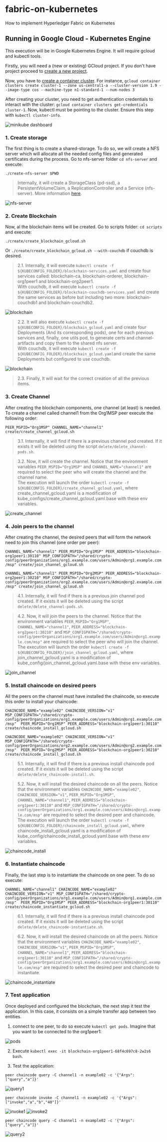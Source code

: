 # fabric-on-kubernetes
How to implement Hyperledger Fabric on Kubernetes

## Running in Google Cloud - Kubernetes Engine

This execution will be in Google Kubernetes Engine. It will require gcloud and kubectl tools.

Firstly, you will need a (new or existing) GCloud project. If you don't have project proceed to [create a new project](https://cloud.google.com/sdk/gcloud/reference/projects/create).

Now, you have to [create a container cluster](https://cloud.google.com/sdk/gcloud/reference/container/clusters/create). For instance, ```gcloud container clusters create cluster-1 --zone us-central1-a --cluster-version 1.9 --image-type cos --machine-type n1-standard-1 --num-nodes 3```

After creating your cluster, you need to get authentication credentials to interact with the cluster: ```gcloud container clusters get-credentials cluster-1```. Now, kubectl must be pointing to the cluster. Ensure this step with ```kubectl cluster-info```.

![minikube dashboard](/images/Architecture.png)

### 1. Create storage

The first thing is to create a shared-storage. To do so, we will create a NFS server which will allocate all the needed config files and generated certificates during the process. Go to nfs-server folder ``cd nfs-server`` and execute:

```./create-nfs-server $PWD```

> Internally, it will create a StorageClass (pd-ssd), a PersistentVolumeClaim, a ReplicationController and a Service (nfs-server). More information [here](nfs-server/README.md).

![nfs-server](/images/gcloud/nfs-server-service.png)

### 2. Create Blockchain

Now, al the blockchain items will be created. Go to scripts folder: ``cd scripts`` and execute:

```./create/create_blockchain_gcloud.sh ```

Or ```./create/create_blockchain_gcloud.sh --with-couchdb``` if couchdb is desired.

> 2.1. Internally, it will execute ``kubectl create -f ${KUBECONFIG_FOLDER}/blockchain-services.yaml`` and create four services called: blockchain-ca, blockchain-orderer, blockchain-org1peer1 and blockchain-org2peer1.  
With couchdb, it will execute ``kubectl create -f ${KUBECONFIG_FOLDER}/blockchain-couchdb-services.yaml`` and create the same services as before but including two more: blockchain-couchdb1 and blockchain-couchdb2.

![blockchain](/images/gcloud/blockchain-services.png)

> 2.2. It will also execute ``kubectl create -f ${KUBECONFIG_FOLDER}/blockchain_gcloud.yaml`` and create four Deployments (And its corresponding pods), one for each previous services and, finally, one utils pod, to generate certs and channel-artifacts and copy them to the shared nfs server.  
With couchdb, it will execute ``kubectl create -f ${KUBECONFIG_FOLDER}/blockchain_gcloud.yaml``and create the same Deployments but configured to use couchdb.

![blockchain](/images/gcloud/blockchain-deployments.png)

> 2.3. Finally, It will wait for the correct creation of all the previous items.

### 3. Create Channel

After creating the blockchain components, one channel (at least) is needed. To create a channel called channel1 from the Org1MSP peer execute the following order:

```PEER_MSPID="Org1MSP" CHANNEL_NAME="channel1" create/create_channel_gcloud.sh```

> 3.1. Internally, it will find if there is a previous channel pod created. If it exists it will be deleted using the script `delete/delete_channel-pods.sh`.

> 3.2. Now, it will create the channel. Notice that the environment variables `PEER_MSPID="Org1MSP"` and `CHANNEL_NAME="channel1"` are required to select the peer who will create the channel and the channel name.  
The execution will launch the order `kubectl create -f ${KUBECONFIG_FOLDER}/create_channel_gcloud.yaml`, where create_channel_gcloud.yaml is a modification of kube_configs/create_channel_gcloud.yaml.base with these env variables.

![create_channel](/images/gcloud/create_channel.png)

### 4. Join peers to the channel

After creating the channel, the desired peers that will form the network need to join this channel (one order per peer):

```CHANNEL_NAME="channel1" PEER_MSPID="Org1MSP" PEER_ADDRESS="blockchain-org1peer1:30110" MSP_CONFIGPATH="/shared/crypto-config/peerOrganizations/org1.example.com/users/Admin@org1.example.com/msp" create/join_channel_gcloud.sh```

```CHANNEL_NAME="channel1" PEER_MSPID="Org2MSP" PEER_ADDRESS="blockchain-org2peer1:30210" MSP_CONFIGPATH="/shared/crypto-config/peerOrganizations/org2.example.com/users/Admin@org2.example.com/msp" create/join_channel_gcloud.sh```

> 4.1. Internally, it will find if there is a previous join channel pod created. If it exists it will be deleted using the script `delete/delete_channel-pods.sh`.

> 4.2. Now, it will join the peers to the channel. Notice that the environment variables `PEER_MSPID="Org1MSP"`, `CHANNEL_NAME="channel1"`, `PEER_ADDRESS="blockchain-org2peer1:30210"` and `MSP_CONFIGPATH="/shared/crypto-config/peerOrganizations/org1.example.com/users/Admin@org1.example.com/msp"` are required to select the peer who will join the channel.  
The execution will launch the order `kubectl create -f ${KUBECONFIG_FOLDER}/join_channel_gcloud.yaml`, where join_channel_gcloud.yaml is a modification of kube_config/join_channel_gcloud.yaml.base with these env variables.

![join_channel](/images/gcloud/join_channel.png)

### 5. Install chaincode on desired peers

All the peers on the channel must have installed the chaincode, so execute this order to install your chaincode:

```CHAINCODE_NAME="example02" CHAINCODE_VERSION="v1" MSP_CONFIGPATH="/shared/crypto-config/peerOrganizations/org1.example.com/users/Admin@org1.example.com/msp"  PEER_MSPID="Org1MSP" PEER_ADDRESS="blockchain-org1peer1:30110" create/chaincode_install_gcloud.sh```

```CHAINCODE_NAME="example02" CHAINCODE_VERSION="v1" MSP_CONFIGPATH="/shared/crypto-config/peerOrganizations/org2.example.com/users/Admin@org2.example.com/msp"  PEER_MSPID="Org2MSP" PEER_ADDRESS="blockchain-org2peer1:30210" create/chaincode_install_gcloud.sh```

> 5.1. Internally, it will find if there is a previous install chaincode pod created. If it exists it will be deleted using the script `delete/delete_chaincode-install.sh`.

> 5.2. Now, it will install the desired chaincode on all the peers. Notice that the environment variables `CHAINCODE_NAME="example02"`, ` CHAINCODE_VERSION="v1"`, `PEER_MSPID="Org1MSP"`, `CHANNEL_NAME="channel1"`, `PEER_ADDRESS="blockchain-org1peer1:30110"` and `MSP_CONFIGPATH="/shared/crypto-config/peerOrganizations/org1.example.com/users/Admin@org1.example.com/msp"` are required to select the desired peer and chaincode.   
The execution will launch the order `kubectl create -f ${KUBECONFIG_FOLDER}/chaincode_install_gcloud.yaml`, where chaincode_install_gcloud.yaml is a modification of kube_config/chaincode_install_gcloud.yaml.base with these env variables.

![chaincode_install](/images/gcloud/chaincode_install.png)

### 6. Instantiate chaincode

Finally, the last step is to instantiate the chaincode on one peer. To do so execute:

```CHANNEL_NAME="channel1" CHAINCODE_NAME="example02" CHAINCODE_VERSION="v1" MSP_CONFIGPATH="/shared/crypto-config/peerOrganizations/org1.example.com/users/Admin@org1.example.com/msp"  PEER_MSPID="Org1MSP" PEER_ADDRESS="blockchain-org1peer1:30110" create/chaincode_instantiate_gcloud.sh```

> 6.1. Internally, it will find if there is a previous install chaincode pod created. If it exists it will be deleted using the script `delete/delete_chaincode-instantiate.sh`.

> 6.2. Now, it will install the desired chaincode on all the peers. Notice that the environment variables `CHAINCODE_NAME="example02"`, ` CHAINCODE_VERSION="v1"`, `PEER_MSPID="Org1MSP"`, `CHANNEL_NAME="channel1"`, `PEER_ADDRESS="blockchain-org1peer1:30110"` and `MSP_CONFIGPATH="/shared/crypto-config/peerOrganizations/org1.example.com/users/Admin@org1.example.com/msp"` are required to select the desired peer and chaincode to instantiate.

![chaincode_instantiate](/images/gcloud/chaincode_instantiate.png)

### 7. Test application

Once deployed and configured the blockchain, the next step it test the application. In this case, it consists on a simple transfer app between two entities.

1. connect to one peer, to do so execute `kubectl get pods`. Imagine that you want to be connected to the org1peer1:

![pods](/images/gcloud/pods.png)

2. Execute `kubectl exec -it blockchain-org1peer1-68f4c697c8-2w2s6 bash`.

3. Test the application:

`peer chaincode query -C channel1 -n example02 -c '{"Args":["query","a"]}'`

![query1](/images/query1.png)

`peer chaincode invoke -C channel1 -n example02 -c '{"Args":["invoke","a","b","40"]}'`

![invoke1](/images/invoke1.png)
![invoke2](/images/invoke2.png)

`peer chaincode query -C channel1 -n example02 -c '{"Args":["query","a"]}'`

![query2](/images/query2.png)

